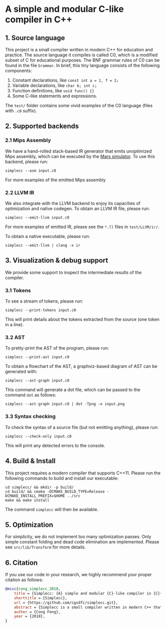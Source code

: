 # A simple and modular C-like compiler in C++

## 1. Source language

This project is a small compiler written in modern C++ for education and practice. The source language it compiles is called C0, which is a modified subset of C for educational purposes. The BNF grammar rules of C0 can be found in the file ``Grammar``. In brief, this tiny language consists of the following components:

1. Constant declarations, like `const int a = 1, f = 2;`
2. Variable declarations, like `char b; int c;`
3. Function definitions, like `void func() {}`
4. Some C-like statements and expressions. 

The ``test/`` folder contains some vivid examples of the C0 language (files with ``.c0`` suffix).


## 2. Supported backends

### 2.1 Mips Assembly

We have a hand-rolled stack-based IR generator that emits unoptimized Mips assembly, which can be executed by the [Mars simulator](https://courses.missouristate.edu/KenVollmar/MARS). To use this backend, please run:
```
simplecc --asm input.c0
```
For more examples of the emitted Mips assembly

### 2.2 LLVM IR

We also integrate with the LLVM backend to enjoy its capacities of optimization and native codegen. To obtain an LLVM IR file, please run:
```
simplecc --emit-llvm input.c0
```
For more examples of emitted IR, please see the `*.ll` files in `test/LLVM/ir/`.

To obtain a native executable, please run:
```
simplecc --emit-llvm | clang -x ir
```


## 3. Visualization & debug support

We provide some support to inspect the intermediate results of the compiler. 

### 3.1 Tokens
To see a stream of tokens, please run:
```
simplecc --print-tokens input.c0
```
This will print details about the tokens extracted from the source (one token in a line).

### 3.2 AST

To pretty-print the AST of the program, please run:
```
simplecc --print-ast input.c0
```

To obtain a flowchart of the AST, a graphviz-based diagram of AST can be generated with:
```
simplecc --ast-graph input.c0
```
This command will generate a dot file, which can be passed to the command ``dot`` as follows:
```
simplecc --ast-graph input.c0 | dot -Tpng -o input.png
```


### 3.3 Syntax checking

To check the syntax of a source file (but not emitting anything), please run:
```
simplecc --check-only input.c0
```
This will print any detected errors to the console.


## 4. Build & Install

This project requires a modern compiler that supports C++11. Please run the following commands to build and install our executable:
```
cd simplecc/ && mkdir -p build/
cd build/ && cmake -DCMAKE_BUILD_TYPE=Release -DCMAKE_INSTALL_PREFIX=$HOME ../src
make && make install
```
The command `simplecc` will then be available.


## 5. Optimization

For simplicity, we do not implement too many optimization passes. Only simple constant folding and dead code elimination are implemented. Please see `src/lib/Transform` for more details.


## 6. Citation

If you use our code in your research, we highly recommend your proper citation as follows:

```bibtex
@misc{cong_simplecc_2018,
	title = {Simplecc: {A} simple and modular {C}-like compiler in {C}++},
	shorttitle = {Simplecc},
	url = {https://github.com/cgsdfc/simplecc.git},
	abstract = {Simplecc is a small compiler written in modern C++ that compiles an educational C-like language C0. It has a primary backend that emits stack-based unoptimized Mips assembly. It also integrates with an external LLVM backend that enables optimization and native codegen. Internally it uses a generated parser and generated abstract syntax tree with other important components written in an object-oriented style.},
	author = {Cong Feng},
	year = {2018},
}
```
